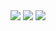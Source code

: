 <div align = "Center">
<img src="https://github-readme-stats.vercel.app/api?username=LecoSchmittElias&show_icons=true&theme=tokyonight"/> 
<img src="https://github-readme-streak-stats.herokuapp.com/?user=LecoSchmittElias&theme=tokyonight"/>
  <img src="https://github-readme-stats-eight-theta.vercel.app/api/top-langs/?username=LecoSchmittElias&layout=compact&langs_count=8&theme=tokyonight&include_all_commits=true&count_private=true"/> 
</div>  

